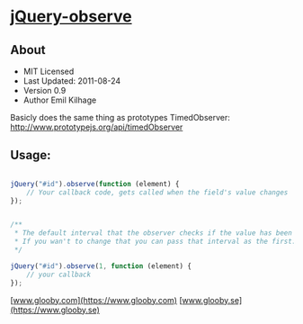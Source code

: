 [jQuery-observe](https://github.com/kilhage/jquery.observe)
================================

About
----------------------------
* MIT Licensed
* Last Updated: 2011-08-24
* Version 0.9
* Author Emil Kilhage

Basicly does the same thing as prototypes TimedObserver: http://www.prototypejs.org/api/timedObserver

Usage:
----------------------------

```javascript

jQuery("#id").observe(function (element) {
    // Your callback code, gets called when the field's value changes
});


/**
 * The default interval that the observer checks if the value has been changed is 0.1 ms.
 * If you wan't to change that you can pass that interval as the first:
 */

jQuery("#id").observe(1, function (element) {
    // your callback
});


```

[www.glooby.com](https://www.glooby.com)
[www.glooby.se](https://www.glooby.se)
